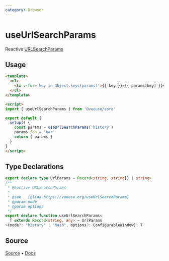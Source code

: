 ```yaml
---
category: Browser
---
```


# useUrlSearchParams

Reactive [URLSearchParams](https://developer.mozilla.org/en-US/docs/Web/API/URLSearchParams)

## Usage

```html {19}
<template>
  <ul>
    <li v-for='key in Object.keys(params)'>{{ key }}={{ params[key] }}</li>
  </ul>
</template>

<script>
import { useUrlSearchParams } from '@vueuse/core'

export default {
  setup() {
    const params = useUrlSearchParams('history')
    params.foo = 'bar'
    return { params }
  } 
}
</script>
```


<!--FOOTER_STARTS-->
## Type Declarations

```typescript
export declare type UrlParams = Record<string, string[] | string>
/**
 * Reactive URLSearchParams
 *
 * @see   {@link https://vueuse.org/useUrlSearchParams}
 * @param mode
 * @param options
 */
export declare function useUrlSearchParams<
  T extends Record<string, any> = UrlParams
>(mode?: "history" | "hash", options?: ConfigurableWindow): T
```

## Source

[Source](https://github.com/vueuse/vueuse/blob/main/packages/core/useUrlSearchParams/index.ts) • [Docs](https://github.com/vueuse/vueuse/blob/main/packages/core/useUrlSearchParams/index.md)


<!--FOOTER_ENDS-->
